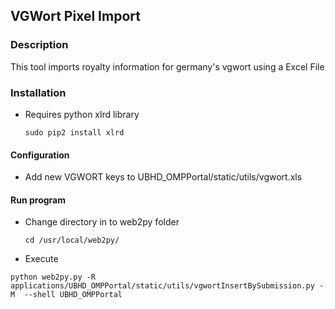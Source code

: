 ##  VGWort Pixel Import
### Description
 This tool imports royalty information for germany's vgwort using a Excel File
### Installation
- Requires python xlrd  library

  ```sudo pip2 install xlrd```


#### Configuration
 - Add new VGWORT keys to  UBHD_OMPPortal/static/utils/vgwort.xls


#### Run program
- Change directory in to web2py folder

  ``` cd /usr/local/web2py/  ```
- Execute

 ```python web2py.py -R  applications/UBHD_OMPPortal/static/utils/vgwortInsertBySubmission.py -M  --shell UBHD_OMPPortal ```

